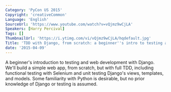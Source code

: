 ```yaml
---
Category: 'PyCon US 2015'
Copyright: 'creativeCommon'
Language: 'English'
SourceUrl: 'https://www.youtube.com/watch?v=vQjmz9wCjLA'
Speakers: [Harry Percival]
Tags: []
ThumbnailUrl: 'https://i.ytimg.com/vi/vQjmz9wCjLA/hqdefault.jpg'
Title: 'TDD with Django, from scratch: a beginner''s intro to testing and web development'
date: '2015-04-09'
---
```

A beginner's introduction to testing and web development with Django. We'll build a simple web app, from scratch, but with full TDD, including functional testing with Selenium and unit testing Django's views, templates, and models. Some familiarity with Python is desirable, but no prior knowledge of Django or testing is assumed.
